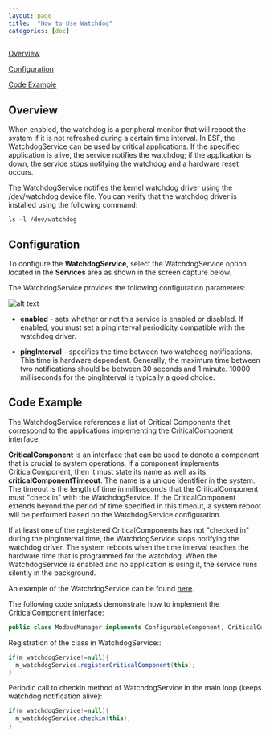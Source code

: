```yaml
---
layout: page
title:  "How to Use Watchdog"
categories: [doc]
---
```


[Overview](#overview_1)

[Configuration](#configuration_1)

[Code Example](#code_example_1)


## Overview

When enabled, the watchdog is a peripheral monitor that will reboot the system if it is not refreshed during a certain time interval. In ESF, the WatchdogService can be used by critical applications. If the specified application is alive, the service notifies the watchdog; if the application is down, the service stops notifying the watchdog and a hardware reset occurs.

The WatchdogService notifies the kernel watchdog driver using the /dev/watchdog device file. You can verify that the watchdog driver is installed using the following command:

```
ls –l /dev/watchdog
```


## Configuration

To configure the **WatchdogService**, select the WatchdogService option located in the **Services** area as shown in the screen capture below.

The WatchdogService provides the following configuration parameters:

![alt text](http://eclipse.github.io/kura/assets/images/watchdog/watchdog.png "Watchdog Configuration")

* **enabled** - sets whether or not this service is enabled or disabled. If enabled, you must set a pingInterval periodicity compatible with the watchdog driver.

* **pingInterval** - specifies the time between two watchdog notifications. This time is hardware dependent. Generally, the maximum time between two notifications should be between 30 seconds and 1 minute. 10000 milliseconds for the pingInterval is typically a good choice.

## Code Example

The WatchdogService references a list of Critical Components that correspond to the applications implementing the CriticalComponent interface.

**CriticalComponent** is an interface that can be used to denote a component that is crucial to system operations. If a component implements CriticalComponent, then it must state its name as well as its **criticalComponentTimeout**. The name is a unique identifier in the system. The timeout is the length of time in milliseconds that the CriticalComponent must "check in" with the WatchdogService. If the CriticalComponent extends beyond the period of time specified in this timeout, a system reboot will be performed based on the WatchdogService configuration.

If at least one of the registered CriticalComponents has not "checked in" during the pingInterval time, the WatchdogService stops notifying the watchdog driver. The system reboots when the time interval reaches the hardware time that is programmed for the watchdog. When the WatchdogService is enabled and no application is using it, the service runs silently in the background.

An example of the WatchdogService can be found [here](<https://github.com/eurotech/edc-examples/blob/master/com.eurotech.framework.edcdevkit>).

The following code snippets demonstrate how to implement the CriticalComponent interface:

```java
public class ModbusManager implements ConfigurableComponent, CriticalComponent, CloudClientListener
```

Registration of the class in WatchdogService::

```java
if(m_watchdogService!=null){
  m_watchdogService.registerCriticalComponent(this);
}
```

Periodic call to checkin method of WatchdogService in the main loop (keeps watchdog notification alive):

```java
if(m_watchdogService!=null){
  m_watchdogService.checkin(this);
}
```

